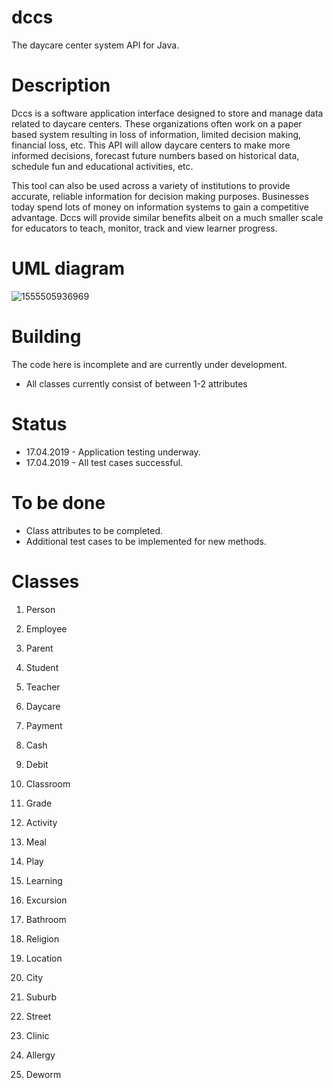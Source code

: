 # dccs

The daycare center system API for Java.



# Description

Dccs is a software application interface designed to store and manage data related to daycare centers. These organizations often work on a paper based system resulting in loss of information, limited decision making, financial loss, etc. This API will allow daycare centers to make more informed decisions, forecast future numbers based on historical data, schedule fun and educational activities, etc.

This tool can also be used across a variety of institutions to provide accurate, reliable information for decision making purposes. Businesses today spend lots of money on information systems to gain a competitive advantage. Dccs will provide similar benefits albeit on a much smaller scale for educators to teach, monitor, track and view learner progress.



# UML diagram

![1555505936969](C:\Users\djohanne\AppData\Roaming\Typora\typora-user-images\1555505936969.png)

# Building

The code here is incomplete and are currently under development.

* All classes currently consist of between 1-2 attributes



# Status

* 17.04.2019 - Application testing underway.
* 17.04.2019 - All test cases successful.



# To be done

* Class attributes to be completed.
* Additional test cases to be implemented for new methods.



# Classes

1. Person

2. Employee

3. Parent

4. Student

5. Teacher 

6. Daycare

7. Payment

8. Cash

9. Debit

10. Classroom

11. Grade

12. Activity

13. Meal

14. Play

15. Learning

16. Excursion

17. Bathroom

18. Religion

19. Location

20. City

21. Suburb

22. Street

23. Clinic

24. Allergy

25. Deworm

    

